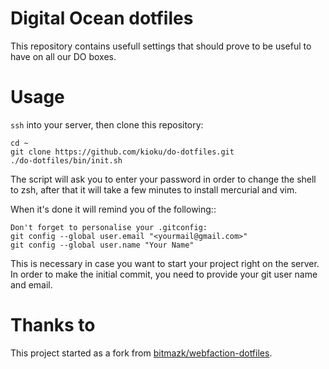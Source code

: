 # Digital Ocean dotfiles

This repository contains usefull settings that should prove to be useful to
have on all our DO boxes.

# Usage

``ssh`` into your server, then clone this repository:

    cd ~
    git clone https://github.com/kioku/do-dotfiles.git
    ./do-dotfiles/bin/init.sh

The script will ask you to enter your password in order to change the shell
to zsh, after that it will take a few minutes to install mercurial and vim.

When it's done it will remind you of the following::

    Don't forget to personalise your .gitconfig:
    git config --global user.email "<yourmail@gmail.com>"
    git config --global user.name "Your Name"

This is necessary in case you want to start your project right on the server.
In order to make the initial commit, you need to provide your git
user name and email.

# Thanks to

This project started as a fork from
[bitmazk/webfaction-dotfiles](https://github.com/bitmazk/webfaction-dotfiles).
